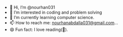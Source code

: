 - 👋 Hi, I’m @nourhan031
- 👀 I’m interested in coding and problem solving
- 🌱 I’m currently learning computer science.
- 📫 How to reach me: nourhanabdalla031@gmail.com...
- 😄 Fun fact: I love reading(📖).

<!---
nourhan031/nourhan031 is a ✨ special ✨ repository because its `README.md` (this file) appears on your GitHub profile.
You can click the Preview link to take a look at your changes.
--->
